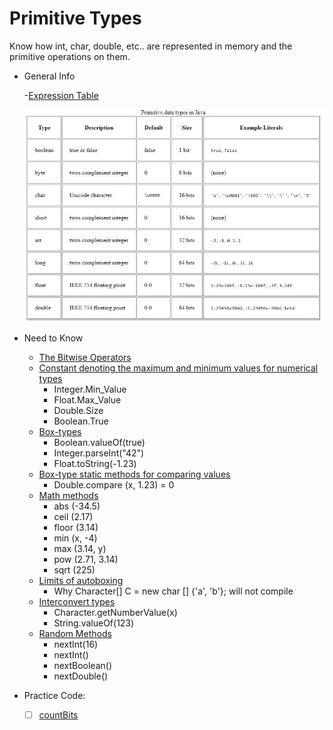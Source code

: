 # Primitive Types #

Know how int, char, double, etc.. are represented in memory and the primitive operations on them.

- General Info

    -[Expression Table](Files/Expressions_Table.pdf)
    
    ![picture alt](Files/Primitive_Types.JPG)

- Need to Know 
    - [The Bitwise Operators](https://www.tutorialspoint.com/java/java_basic_operators.htm)
    - [Constant denoting the maximum and minimum values for numerical types](https://howtodoinjava.com/java/basics/primitive-data-types-in-java/)
        - Integer.Min_Value
        - Float.Max_Value
        - Double.Size
        - Boolean.True
    - [Box-types](http://zetcode.com/lang/java/datatypes2/)
        - Boolean.valueOf(true)
        - Integer.parseInt("42")
        - Float.toString(-1.23)
    - [Box-type static methods for comparing values](http://zetcode.com/lang/java/datatypes2/)  
        - Double.compare (x, 1.23) = 0
    - [Math methods](https://docs.oracle.com/javase/8/docs/api/java/lang/Math.html)
        - abs (-34.5)
        - ceil (2.17)
        - floor (3.14)
        - min (x, -4)
        - max (3.14, y)
        - pow (2.71, 3.14)
        - sqrt (225)
    - [Limits of autoboxing](https://effective-java.com/2010/05/the-advantages-and-traps-of-autoboxing/) 
        - Why Character[] C = new char [] {'a', 'b'}; will not compile
    - [Interconvert types](https://docs.oracle.com/javase/tutorial/java/data/converting.html) 
        - Character.getNumberValue(x)
        - String.valueOf(123)
    - [Random Methods](https://docs.oracle.com/javase/8/docs/api/java/util/Random.html)
        - nextInt(16)
        - nextInt()
        - nextBoolean()
        - nextDouble()
 
- Practice Code:
    - [ ] [countBits](Code/countBits.java)   
    


